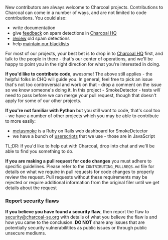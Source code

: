 New contributors are always welcome to Charcoal projects. Contributions to Charcoal can come in a number of ways, and are not limited to
code contributions. You could also:

 - write documentation
 - give [feedback](https://charcoal-se.org/smokey/Feedback-Guidance) on spam detections in
   [Charcoal HQ](https://chat.stackexchange.com/rooms/11540)
 - [review](https://metasmoke.erwaysoftware.com/review/posts) old spam detections
 - help [maintain our blacklists](https://charcoal-se.org/smokey/Privileges#code-admin-aka-blacklister-ms)
 
For most of our projects, your best bet is to drop in to [Charcoal HQ](https://chat.stackexchange.com/rooms/11540) first, and talk to the
people in there - that's our center of operations, and we'll be happy to point you in the right direction for what you're interested in
doing.

**If you'd like to contribute code**, awesome! The above still applies - the helpful folks in CHQ will guide you. In general, feel free to
pick an issue that's not too controversial and work on that - drop a comment on the issue so we know someone's doing it. In this project - 
SmokeDetector - tests _will_ need to pass before we can merge your pull request, though that doesn't apply for some of our other projects.

**If you're not familiar with Python** but you still want to code, that's cool too - we have a number of other projects which you may be
able to contribute to more easily:

 - [metasmoke](https://github.com/Charcoal-SE/metasmoke) is a Ruby on Rails web dashboard for SmokeDetector
 - we have a bunch of [userscripts](https://github.com/Charcoal-SE/userscripts) that we use - those are in JavaScript
 
TL;DR: If you'd like to help out with Charcoal, drop into chat and we'll be able to find you something to do.

**If you are making a pull request for code changes** you must adhere to specific guidelines.  Please refer to the 
`CONTRIBUTING_PULLREQS.md` file for details on what we require in pull requests for code changes to properly review the request. Pull 
requests without these requirements may be rejected or require additional information from the original filer until we get details about 
the request

### Report security flaws
**If you believe you have found a security flaw**, then report the flaw to security@charcoal-se.org with details of what you believe the 
flaw is and how you came to the conclusion.  **DO NOT** share any issues that are potentially security vulnerabilitites as public issues 
or through public unsecure mediums.
